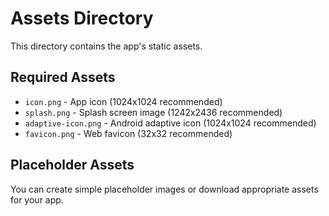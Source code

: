 # Assets Directory

This directory contains the app's static assets.

## Required Assets

- `icon.png` - App icon (1024x1024 recommended)
- `splash.png` - Splash screen image (1242x2436 recommended)
- `adaptive-icon.png` - Android adaptive icon (1024x1024 recommended)
- `favicon.png` - Web favicon (32x32 recommended)

## Placeholder Assets

You can create simple placeholder images or download appropriate assets for your app. 